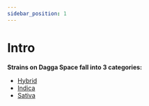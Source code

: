 ```yaml
---
sidebar_position: 1
---
```


# Intro

**Strains on Dagga Space fall into 3 categories:**

- [Hybrid](https://dagga.space/strains/category/hybrid)
- [Indica](https://dagga.space/strains/category/indica)
- [Sativa](https://dagga.space/strains/category/sativa)
